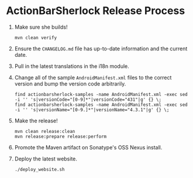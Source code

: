 ActionBarSherlock Release Process
=================================

 1. Make sure she builds!

        mvn clean verify

 2. Ensure the `CHANGELOG.md` file has up-to-date information and the current date.
 3. Pull in the latest translations in the i18n module.
 4. Change all of the sample `AndroidManifest.xml` files to the correct version and bump the
    version code arbitrarily.

        find actionbarsherlock-samples -name AndroidManifest.xml -exec sed -i '' 's|versionCode="[0-9]*"|versionCode="431"|g' {} \;
        find actionbarsherlock-samples -name AndroidManifest.xml -exec sed -i '' 's|versionName="[0-9.]*"|versionName="4.3.1"|g' {} \;

 5. Make the release!

        mvn clean release:clean
        mvn release:prepare release:perform

 6. Promote the Maven artifact on Sonatype's OSS Nexus install.
 7. Deploy the latest website.

        ./deploy_website.sh
